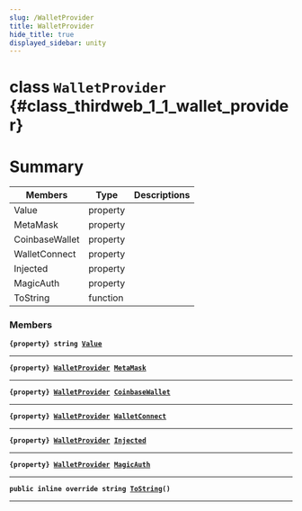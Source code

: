 ```yaml
---
slug: /WalletProvider
title: WalletProvider
hide_title: true
displayed_sidebar: unity
---
```


# class `WalletProvider` {#class_thirdweb_1_1_wallet_provider}

# Summary

| Members        | Type     | Descriptions |
| -------------- | -------- | ------------ |
| Value          | property |              |
| MetaMask       | property |              |
| CoinbaseWallet | property |              |
| WalletConnect  | property |              |
| Injected       | property |              |
| MagicAuth      | property |              |
| ToString       | function |              |

### Members

**`{property} string `[`Value`](#class_thirdweb_1_1_wallet_provider_1a030e054a925dc65ae9fd3e687a2f89b4)**

---

**`{property} `[`WalletProvider`](#class_thirdweb_1_1_wallet_provider)` `[`MetaMask`](#class_thirdweb_1_1_wallet_provider_1a270103138a5dcb41f2d6dc8a330bef68)**

---

**`{property} `[`WalletProvider`](#class_thirdweb_1_1_wallet_provider)` `[`CoinbaseWallet`](#class_thirdweb_1_1_wallet_provider_1a53ab3e7770715bcba02e07dd0cf91b00)**

---

**`{property} `[`WalletProvider`](#class_thirdweb_1_1_wallet_provider)` `[`WalletConnect`](#class_thirdweb_1_1_wallet_provider_1a707bf9f5f620befefed5b21658a9d86f)**

---

**`{property} `[`WalletProvider`](#class_thirdweb_1_1_wallet_provider)` `[`Injected`](#class_thirdweb_1_1_wallet_provider_1ad1b6e1b9dcd5fb73adcea814d0e62c88)**

---

**`{property} `[`WalletProvider`](#class_thirdweb_1_1_wallet_provider)` `[`MagicAuth`](#class_thirdweb_1_1_wallet_provider_1acac7414d7d425281b61163dad7f82710)**

---

**`public inline override string `[`ToString`](#class_thirdweb_1_1_wallet_provider_1a5747803b89d2e46cc620699fc0a5fbe9)`()`**

---
